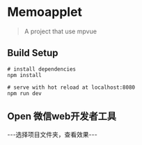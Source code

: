 # Memoapplet

> A project that use mpvue

## Build Setup
```
# install dependencies
npm install

# serve with hot reload at localhost:8080
npm run dev

```

## Open 微信web开发者工具

---选择项目文件夹，查看效果---